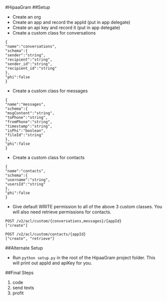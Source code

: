 #HipaaGram
##Setup
* Create an org
* Create an app and record the appId (put in app delegate)
* Create an api key and record it (put in app delegate)
* Create a custom class for conversations

```
{
"name":"conversations",
"schema":{
"sender":"string",
"recipient":"string",
"sender_id":"string",
"recipient_id":"string"
},
"phi":false
}
```

* Create a custom class for messages

```
{
"name":"messages",
"schema":{
"msgContent":"string",
"toPhone":"string",
"fromPhone":"string",
"timestamp":"string",
"isPhi":"boolean",
"fileId":"string"
},
"phi":false
}
```

* Create a custom class for contacts

```
{
"name":"contacts",
"schema":{
"username":"string",
"usersId":"string"
},
"phi":false
}
```

* Give default WRITE permission to all of the above 3 custom classes. You will also need retrieve permissions for contacts.

```
POST /v2/acl/custom/{conversations,messages}/{appId}
["create"]
```

```
POST /v2/acl/custom/contacts/{appId}
["create", "retrieve"]
```

##Alternate Setup
* Run `python setup.py` in the root of the HipaaGram project folder. This will print out appId and apiKey for you.

##Final Steps
1. code
2. send texts
3. profit
